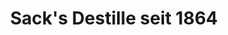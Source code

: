 ---
title: "Sack's Destille seit 1864"
url: /weissenstadt/sacks-destille-seit-1864/
shop: Spirituosen
---